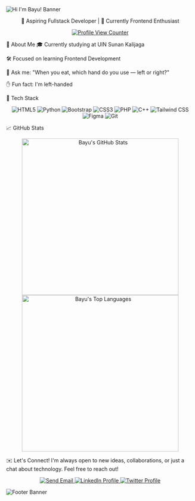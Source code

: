 <!-- Vintage Banner -->

<img src="https://capsule-render.vercel.app/api?type=waving&color=0:131842,25:E68369,50:ECCEAE,100:FBF6E2&height=200&section=header&text=Hi%20I'm%20Bayu!&fontSize=40&fontColor=FBF6E2&animation=fadeIn&font=Playball" alt="Hi I'm Bayu! Banner" />

<p align="center">🌟 Aspiring Fullstack Developer | 🎨 Currently Frontend Enthusiast</p>
<p align="center">
<a href="https://visitcount.itsvg.in">
<img src="https://komarev.com/ghpvc/?username=Wissasono11&label=Profile%20views&color=E68369&style=flat" alt="Profile View Counter"/>
</a>
</p>

💼 About Me
🎓 Currently studying at UIN Sunan Kalijaga

🛠️ Focused on learning Frontend Development

🧐 Ask me: "When you eat, which hand do you use — left or right?"

✋ Fun fact: I'm left-handed

🧰 Tech Stack
<div align="center">
<img src="https://img.shields.io/badge/-E68369?style=flat&logo=html5&logoColor=FBF6E2&label=" alt="HTML5" />
<img src="https://img.shields.io/badge/-131842?style=flat&logo=python&logoColor=FBF6E2&label=" alt="Python" />
<img src="https://img.shields.io/badge/-ECCEAE?style=flat&logo=bootstrap&logoColor=131842&label=" alt="Bootstrap" />
<img src="https://img.shields.io/badge/-FBF6E2?style=flat&logo=css3&logoColor=131842&label=" alt="CSS3" />
<img src="https://img.shields.io/badge/-E68369?style=flat&logo=php&logoColor=FBF6E2&label=" alt="PHP" />
<img src="https://img.shields.io/badge/-131842?style=flat&logo=c%2B%2B&logoColor=FBF6E2&label=" alt="C++" />
<img src="https://img.shields.io/badge/-ECCEAE?style=flat&logo=tailwindcss&logoColor=131842&label=" alt="Tailwind CSS" />
<img src="https://img.shields.io/badge/-FBF6E2?style=flat&logo=figma&logoColor=131842&label=" alt="Figma" />
<img src="https://img.shields.io/badge/-E68369?style=flat&logo=git&logoColor=FBF6E2&label=" alt="Git" />
</div>

📈 GitHub Stats
<p align="center">
<img src="https://github-readme-stats.vercel.app/api?username=Wissasono11&hide_border=false&include_all_commits=true&count_private=true&title_color=E68369&text_color=ECCEAE&icon_color=ECCEAE&bg_color=131842" width="420px" alt="Bayu's GitHub Stats" />
<img src="https://github-readme-stats.vercel.app/api/top-langs/?username=Wissasono11&layout=compact&hide_border=false&include_all_commits=true&count_private=true&title_color=E68369&text_color=ECCEAE&icon_color=ECCEAE&bg_color=131842" width="420px" alt="Bayu's Top Languages" />
</p>

✉️ Let's Connect!
I'm always open to new ideas, collaborations, or just a chat about technology. Feel free to reach out!

<p align="center">
<a href="mailto:your-email@example.com"> <!-- Replace with your email address -->
<img src="https://img.shields.io/badge/Email-D14836?style=for-the-badge&logo=gmail&logoColor=white" alt="Send Email">
</a>
<a href="https://linkedin.com/in/your-linkedin-profile" target="_blank"> <!-- Replace with your LinkedIn URL -->
<img src="https://img.shields.io/badge/LinkedIn-0077B5?style=for-the-badge&logo=linkedin&logoColor=white" alt="LinkedIn Profile">
</a>
<a href="https://twitter.com/your-twitter-handle" target="_blank"> <!-- Replace with your Twitter URL if available -->
<img src="https://img.shields.io/badge/Twitter-1DA1F2?style=for-the-badge&logo=twitter&logoColor=white" alt="Twitter Profile">
</a>
</p>

<!-- Vintage Footer -->

<img src="https://capsule-render.vercel.app/api?type=waving&color=0:131842,25:E68369,50:ECCEAE,100:FBF6E2&height=120&section=footer" alt="Footer Banner" />
